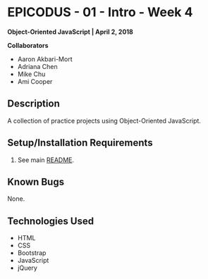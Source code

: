 # EPICODUS - 01 - Intro - Week 4

**Object-Oriented JavaScript | April 2, 2018**

**Collaborators**

- Aaron Akbari-Mort
- Adriana Chen
- Mike Chu
- Ami Cooper

## Description

A collection of practice projects using Object-Oriented JavaScript.

## Setup/Installation Requirements

1. See main [README](../README.md).

## Known Bugs

None.

## Technologies Used

- HTML
- CSS
- Bootstrap
- JavaScript
- jQuery
